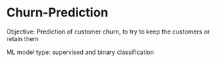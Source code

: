 # Churn-Prediction
Objective: Prediction of customer churn, to try to keep the customers or retain them

ML model type: supervised and binary classification
